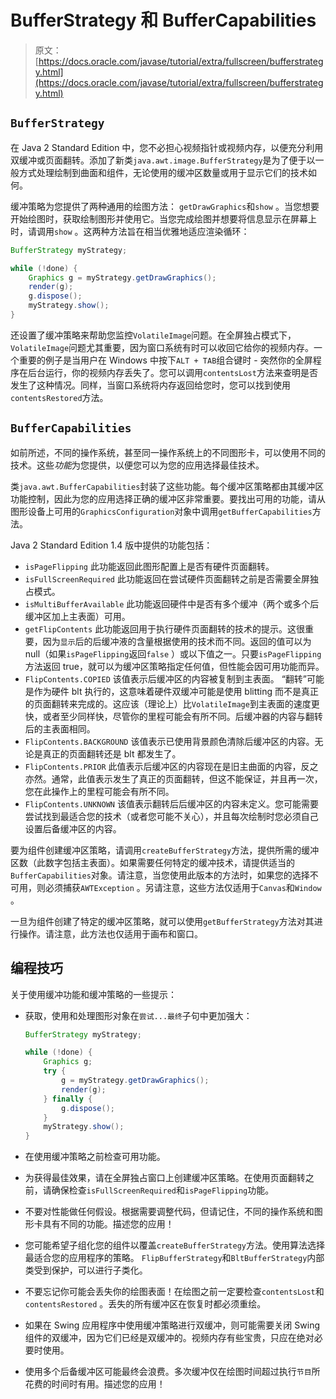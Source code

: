 # BufferStrategy 和 BufferCapabilities

> 原文： [https://docs.oracle.com/javase/tutorial/extra/fullscreen/bufferstrategy.html](https://docs.oracle.com/javase/tutorial/extra/fullscreen/bufferstrategy.html)

## `BufferStrategy`

在 Java 2 Standard Edition 中，您不必担心视频指针或视频内存，以便充分利用双缓冲或页面翻转。添加了新类`java.awt.image.BufferStrategy`是为了便于以一般方式处理绘制到曲面和组件，无论使用的缓冲区数量或用于显示它们的技术如何。

缓冲策略为您提供了两种通用的绘图方法： `getDrawGraphics`和`show` 。当您想要开始绘图时，获取绘制图形并使用它。当您完成绘图并想要将信息显示在屏幕上时，请调用`show` 。这两种方法旨在相当优雅地适应渲染循环：

```java
BufferStrategy myStrategy;

while (!done) {
    Graphics g = myStrategy.getDrawGraphics();
    render(g);
    g.dispose();
    myStrategy.show();
}

```

还设置了缓冲策略来帮助您监控`VolatileImage`问题。在全屏独占模式下， `VolatileImage`问题尤其重要，因为窗口系统有时可以收回它给你的视频内存。一个重要的例子是当用户在 Windows 中按下`ALT + TAB`组合键时 - 突然你的全屏程序在后台运行，你的视频内存丢失了。您可以调用`contentsLost`方法来查明是否发生了这种情况。同样，当窗口系统将内存返回给您时，您可以找到使用`contentsRestored`方法。

## `BufferCapabilities`

如前所述，不同的操作系统，甚至同一操作系统上的不同图形卡，可以使用不同的技术。这些*功能*为您提供，以便您可以为您的应用选择最佳技术。

类`java.awt.BufferCapabilities`封装了这些功能。每个缓冲区策略都由其缓冲区功能控制，因此为您的应用选择正确的缓冲区非常重要。要找出可用的功能，请从图形设备上可用的`GraphicsConfiguration`对象中调用`getBufferCapabilities`方法。

Java 2 Standard Edition 1.4 版中提供的功能包括：

*   `isPageFlipping`
    此功能返回此图形配置上是否有硬件页面翻转。
*   `isFullScreenRequired`
    此功能返回在尝试硬件页面翻转之前是否需要全屏独占模式。
*   `isMultiBufferAvailable`
    此功能返回硬件中是否有多个缓冲（两个或多个后缓冲区加上主表面）可用。
*   `getFlipContents`
    此功能返回用于执行硬件页面翻转的技术的提示。这很重要，因为`显示`后的后缓冲液的含量根据使用的技术而不同。返回的值可以为 null（如果`isPageFlipping`返回`false` ）或以下值之一。只要`isPageFlipping`方法返回 true，就可以为缓冲区策略指定任何值，但性能会因可用功能而异。
*   `FlipContents.COPIED`
    该值表示后缓冲区的内容被复制到主表面。 “翻转”可能是作为硬件 blt 执行的，这意味着硬件双缓冲可能是使用 blitting 而不是真正的页面翻转来完成的。这应该（理论上）比`VolatileImage`到主表面的速度更快，或者至少同样快，尽管你的里程可能会有所不同。后缓冲器的内容与翻转后的主表面相同。
*   `FlipContents.BACKGROUND`
    该值表示已使用背景颜色清除后缓冲区的内容。无论是真正的页面翻转还是 blt 都发生了。
*   `FlipContents.PRIOR`
    此值表示后缓冲区的内容现在是旧主曲面的内容，反之亦然。通常，此值表示发生了真正的页面翻转，但这不能保证，并且再一次，您在此操作上的里程可能会有所不同。
*   `FlipContents.UNKNOWN`
    该值表示翻转后后缓冲区的内容未定义。您可能需要尝试找到最适合您的技术（或者您可能不关心），并且每次绘制时您必须自己设置后备缓冲区的内容。

要为组件创建缓冲区策略，请调用`createBufferStrategy`方法，提供所需的缓冲区数（此数字包括主表面）。如果需要任何特定的缓冲技术，请提供适当的`BufferCapabilities`对象。请注意，当您使用此版本的方法时，如果您的选择不可用，则必须捕获`AWTException` 。另请注意，这些方法仅适用于`Canvas`和`Window` 。

一旦为组件创建了特定的缓冲区策略，就可以使用`getBufferStrategy`方法对其进行操作。请注意，此方法也仅适用于画布和窗口。

## 编程技巧

关于使用缓冲功能和缓冲策略的一些提示：

*   获取，使用和处理图形对象在`尝试...最终`子句中更加强大：

    ```java
    BufferStrategy myStrategy;

    while (!done) {
        Graphics g;
        try {
            g = myStrategy.getDrawGraphics();
            render(g);
        } finally {
            g.dispose();
        }
        myStrategy.show();
    }

    ```

*   在使用缓冲策略之前检查可用功能。
*   为获得最佳效果，请在全屏独占窗口上创建缓冲区策略。在使用页面翻转之前，请确保检查`isFullScreenRequired`和`isPageFlipping`功能。
*   不要对性能做任何假设。根据需要调整代码，但请记住，不同的操作系统和图形卡具有不同的功能。描述您的应用！
*   您可能希望子组化您的组件以覆盖`createBufferStrategy`方法。使用算法选择最适合您的应用程序的策略。 `FlipBufferStrategy`和`BltBufferStrategy`内部类受到保护，可以进行子类化。
*   不要忘记你可能会丢失你的绘图表面！在绘图之前一定要检查`contentsLost`和`contentsRestored` 。丢失的所有缓冲区在恢复时都必须重绘。
*   如果在 Swing 应用程序中使用缓冲策略进行双缓冲，则可能需要关闭 Swing 组件的双缓冲，因为它们已经是双缓冲的。视频内存有些宝贵，只应在绝对必要时使用。
*   使用多个后备缓冲区可能最终会浪费。多次缓冲仅在绘图时间超过执行`节目`所花费的时间时有用。描述您的应用！